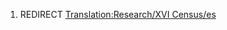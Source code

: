 1.  REDIRECT [Translation:Research/XVI
    Census/es](Translation:Research/XVI_Census/es "wikilink")